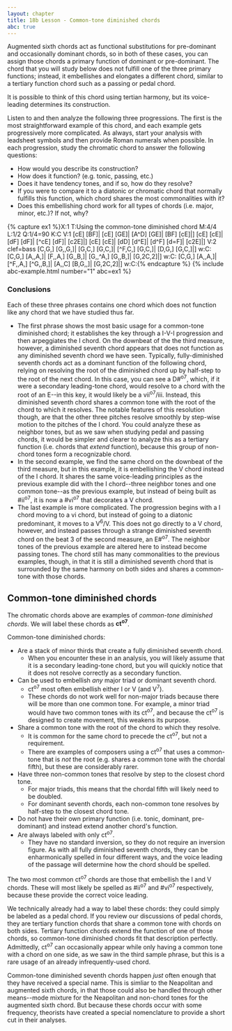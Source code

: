 ```yaml
---
layout: chapter
title: 18b Lesson - Common-tone diminished chords
abc: true
---
```


Augmented sixth chords act as functional substitutions for pre-dominant and occasionally dominant chords, so in both of these cases, you can assign those chords a primary function of dominant or pre-dominant. The chord that you will study below does not fulfill one of the three primary functions; instead, it embellishes and elongates a different chord, similar to a tertiary function chord such as a passing or pedal chord. 

It is possible to think of this chord using tertian harmony, but its voice-leading determines its construction. 

Listen to and then analyze the following three progressions. The first is the most straightforward example of this chord, and each example gets progressively more complicated. As always, start your analysis with leadsheet symbols and then provide Roman numerals when possible. In each progression, study the chromatic chord to answer the following questions:
- How would you describe its construction?
- How does it function? (e.g. tonic, passing, etc.) 
- Does it have tendency tones, and if so, how do they resolve?
- If you were to compare it to a diatonic or chromatic chord that normally fulfills this function, which chord shares the most commonalities with it? 
- Does this embellishing chord work for all types of chords (i.e. major, minor, etc.)? If not, why?

{% capture ex1 %}X:1
T:Using the common-tone diminished chord
M:4/4
L:1/2
Q:1/4=90
K:C
V:1
[cE] [BF]| [cE] [GE]| [A^D] [GE]| [BF] [cE]|]
[cE] [cE]| [dF] [dF]| [^cE] [dF]| [c2E]|]
[cE] [cE]| [dD] [d^E]| [d^F] [d=F]| [c2E]|]
V:2 clef=bass
[C,G,] [G,,G,]| [G,C,] [G,C,]| [^F,C,] [G,C,]| [D,G,] [G,C,]|]
w:C:
[C,G,] [A,,A,]| [F,,A,] [G,,B,]| [G,,^A,] [G,,B,]| [G,2C,2]|]
w:C:
[C,G,] [A,,A,]| [^F,,A,] [^G,,B,]| [A,,C] [B,G,,]| [G,2C,2]|]
w:C:{% endcapture %}
{% include abc-example.html number="1" abc=ex1 %}

### Conclusions

Each of these three phrases contains one chord which does not function like any chord that we have studied thus far. 
- The first phrase shows the most basic usage for a common-tone diminished chord; it establishes the key through a I-V-I progression and then arpeggiates the I chord. On the downbeat of the the third measure, however, a diminished seventh chord appears that does not function as any diminished seventh chord we have seen. Typically, fully-diminished seventh chords act as a dominant function of the following chord, relying on resolving the root of the diminished chord up by half-step to the root of the next chord. In this case, you can see a D#<sup>o7</sup>, which, if it were a secondary leading-tone chord, would resolve to a chord with the root of an E--in this key, it would likely be a vii<sup>o7</sup>/iii. Instead, this diminished seventh chord shares a common tone with the root of the chord to which it resolves. The notable features of this resolution though, are that the other three pitches resolve smoothly by step-wise motion to the pitches of the I chord. You could analyze these as neighbor tones, but as we saw when studying pedal and passing chords, it would be simpler and clearer to analyze this as a tertiary function (i.e. chords that *extend* function), because this group of non-chord tones form a recognizable chord.
- In the second example, we find the same chord on the downbeat of the third measure, but in this example, it is embellishing the V chord instead of the I chord. It shares the same voice-leading principles as the previous example did with the I chord--three neighbor tones and one common tone--as the previous example, but instead of being built as #ii<sup>o7</sup>, it is now a #vi<sup>o7</sup> that decorates a V chord.
- The last example is more complicated. The progression begins with a I chord moving to a vi chord, but instead of going to a diatonic predominant, it moves to a V<sup>6</sup>/V. This does not go directly to a V chord, however, and instead passes through a strange diminished seventh chord on the beat 3 of the second measure, an E#<sup>o7</sup>. The neighbor tones of the previous example are altered here to instead become passing tones. The chord still has many commonalities to the previous examples, though, in that it is still a diminished seventh chord that is surrounded by the same harmony on both sides and shares a common-tone with those chords. 

## Common-tone diminished chords

The chromatic chords above are examples of *common-tone diminished chords*. We will label these chords as **ct<sup>o7</sup>**. 

Common-tone diminished chords:
- Are a stack of minor thirds that create a fully diminished seventh chord.
    - When you encounter these in an analysis, you will likely assume that it is a secondary leading-tone chord, but you will quickly notice that it does not resolve correctly as a secondary function.
- Can be used to embellish *any* major triad or dominant seventh chord.
    - ct<sup>o7</sup> most often embellish either I or V (and V<sup>7</sup>).
    - These chords do not work well for non-major triads because there will be more than one common tone. For example, a minor triad would have two common tones with its ct<sup>o7</sup>, and because the ct<sup>o7</sup> is designed to create movement, this weakens its purpose.
- Share a common tone with the root of the chord to which they resolve. 
    - It is common for the same chord to precede the ct<sup>o7</sup>, but not a requirement.
    - There are examples of composers using a ct<sup>o7</sup> that uses a common-tone that is *not* the root (e.g. shares a common tone with the chordal fifth), but these are considerably rarer.
- Have three non-common tones that resolve by step to the closest chord tone.
    - For major triads, this means that the chordal fifth will likely need to be doubled.
    - For dominant seventh chords, each non-common tone resolves by half-step to the closest chord tone.
- Do not have their own primary function (i.e. tonic, dominant, pre-dominant) and instead extend another chord's function.
- Are always labeled with only ct<sup>o7</sup>.
    - They have no standard inversion, so they do not require an inversion figure. As with all fully diminished seventh chords, they can be enharmonically spelled in four different ways, and the voice leading of the passage will determine how the chord should be spelled.

The two most common ct<sup>o7</sup> chords are those that embellish the I and V chords. These will most likely be spelled as #ii<sup>o7</sup> and #vi<sup>o7</sup> respectively, because these provide the correct voice leading.

We technically already had a way to label these chords: they could simply be labeled as a pedal chord. If you review our discussions of pedal chords, they are tertiary function chords that share a common tone with chords on both sides. Tertiary function chords extend the function of one of those chords, so common-tone diminished chords fit that description perfectly. Admittedly, ct<sup>o7</sup> can occasionally appear while only having a common tone with a chord on one side, as we saw in the third sample phrase, but this is a rare usage of an already infrequently-used chord.

Common-tone diminished seventh chords happen *just* often enough that they have received a special name. This is simliar to the Neapolitan and augmented sixth chords, in that those could also be handled through other means--mode mixture for the Neapolitan and non-chord tones for the augmented sixth chord. But because these chords occur with some frequency, theorists have created a special nomenclature to provide a short cut in their analyses.